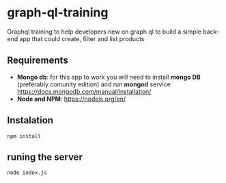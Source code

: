# graph-ql-training
Graphql training to help developers new on graph ql to build a simple back-end app that could create, filter and list products

## Requirements

* **Mongo db**:
for this app to work you will need to install **mongo DB** (preferably comunity edition) and run **mongod** service
https://docs.mongodb.com/manual/installation/
* **Node and NPM**: https://nodejs.org/en/

## Instalation

```shell
npm install
```

## runing the server
```shell
node index.js
```
